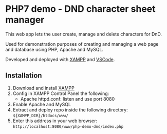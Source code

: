 # PHP7 demo - DND character sheet manager

This web app lets the user create, manage and delete characters for DnD.

Used for demonstration purposes of creating and managing a web page and database using PHP, Apache and MySQL.

Developed and deployed with [XAMPP](https://www.apachefriends.org/index.html) and [VSCode](https://code.visualstudio.com).

## Installation

1. Download and install [XAMPP](https://www.apachefriends.org/download.html)
2. Config in XAMPP Control Panel the following:
   - Apache httpd.conf: listen and use port 8080
3. Enable Apache and MySQL
4. Extract and deploy repo inside the following directory: `${XAMPP_DIR}/htdocs/www/`
5. Enter this address in your web browser: `http://localhost:8080/www/php-demo-dnd/index.php`
